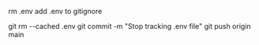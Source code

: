 rm .env
 add .env to gitignore

git rm --cached .env
git commit -m "Stop tracking .env file"
git push origin main